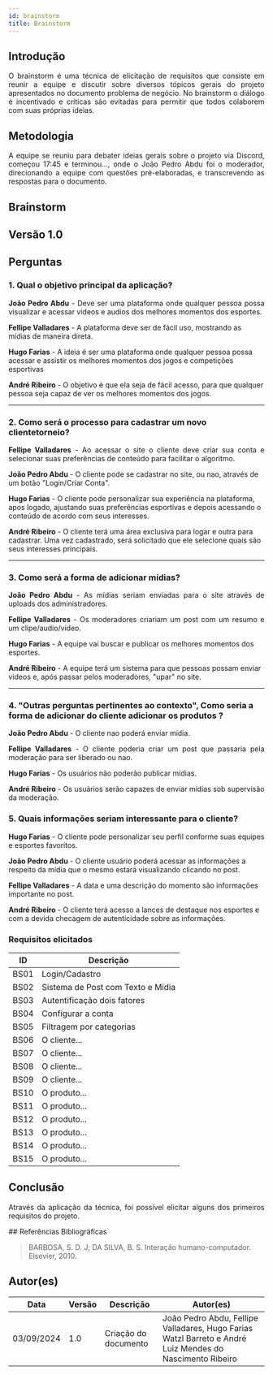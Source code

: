 ```yaml
---
id: brainstorm
title: Brainstorm
---
```

 
## Introdução
<p align = "justify">
O brainstorm é uma técnica de elicitação de requisitos que consiste em reunir a equipe e discutir sobre diversos tópicos gerais do projeto apresentados no documento problema de negócio. No brainstorm o diálogo é incentivado e críticas são evitadas para permitir que todos colaborem com suas próprias ideias.
</p>
 
## Metodologia
<p align = "justify">
A equipe se reuniu para debater ideias gerais sobre o projeto via Discord, começou 17:45 e terminou..., onde o João Pedro Abdu foi o moderador, direcionando a equipe com questões pré-elaboradas, e transcrevendo as respostas para o documento.
</p>
 
## Brainstorm
 
## Versão 1.0
 
## Perguntas
 
### 1. Qual o objetivo principal da aplicação?
 
<p align = "justify">
<b>João Pedro Abdu</b> - Deve ser uma plataforma onde qualquer pessoa possa visualizar e acessar videos e audios dos melhores momentos dos esportes.
</p>
 
<b>Fellipe Valladares</b> - A plataforma deve ser de fácil uso, mostrando as mídias de maneira direta.
 
<b>Hugo Farias</b> - A ideia é ser uma plataforma onde qualquer pessoa possa acessar e assistir os melhores momentos dos jogos e competições esportivas

<b>André Ribeiro</b> - O objetivo é que ela seja de fácil acesso, para que qualquer pessoa seja capaz de ver os melhores momentos dos jogos.
</p>
 
---
 
### 2. Como será o processo para cadastrar um novo clientetorneio?
 
<p align = "justify">
<b>Fellipe Valladares</b> - Ao acessar o site o cliente deve criar sua conta e selecionar suas preferências de conteúdo para facilitar o algoritmo.
 
<b>João Pedro Abdu</b> - O cliente pode se cadastrar no site, ou nao, através de um botão "Login/Criar Conta". 
 
<b>Hugo Farias</b> - O cliente pode personalizar sua experiência na plataforma, apos logado, ajustando suas preferências esportivas e depois acessando o conteúdo de acordo com seus interesses.

<b>André Ribeiro</b> - O cliente terá uma área exclusiva para logar e outra para cadastrar. Uma vez cadastrado, será solicitado que ele selecione quais são seus interesses principais.

---
 
### 3. Como será a forma de adicionar mídias?
 
<p align = "justify">
<b>João Pedro Abdu</b> - As mídias seriam enviadas para o site através de uploads dos administradores.
</p>
 
<p align = "justify">
<b>Fellipe Valladares</b> - Os moderadores criariam um post com um resumo e um clipe/audio/video.
</p>
 
<b>Hugo Farias</b> - A equipe vai buscar e publicar os melhores momentos dos esportes.

<b>André Ribeiro</b> - A equipe terá um sistema para que pessoas possam enviar videos e, após passar pelos moderadores, "upar" no site.

---
 
### 4. "Outras perguntas pertinentes ao contexto", Como seria a forma de adicionar do cliente adicionar os produtos ?
<p align = "justify">
<b>João Pedro Abdu</b> - O cliente nao poderá enviar mídia.
</p>
<p align = "justify">
<b>Fellipe Valladares</b> - O cliente poderia criar um post que passaria pela moderação para ser liberado ou nao.
</p>
<p align = "justify">
<b>Hugo Farias</b> - Os usuários não poderão publicar mídias.
</p>
<p align = "justify">
<b>André Ribeiro</b> - Os usuários serão capazes de enviar mídias sob supervisão da moderação.
</p>


### 5. Quais informações seriam interessante para o cliente?
<p align = "justify">
   <b>Hugo Farias</b> - O cliente pode personalizar seu perfil conforme suas equipes e esportes favoritos.
   
   <b>João Pedro Abdu</b> - O cliente usuário poderá acessar as informações a respeito da mídia que o mesmo estará visualizando clicando no post.

   <b>Fellipe Valladares</b> - A data e uma descrição do momento são informações importante no post.

   <b>André Ribeiro</b> - O cliente terá acesso a lances de destaque nos esportes e com a devida checagem de autenticidade sobre as informações.
   
</p>
 
### Requisitos elicitados
 
|ID|Descrição|
|----|-------------|
|BS01| Login/Cadastro|
|BS02| Sistema de Post com Texto e Mídia|
|BS03| Autentificação dois fatores|
|BS04| Configurar a conta|
|BS05| Filtragem por categorias|
|BS06| O cliente...|
|BS07| O cliente...|
|BS08| O cliente...|
|BS09| O cliente...|
|BS10| O produto...|
|BS11| O produto...|
|BS12| O produto...|
|BS13| O produto...|
|BS14| O produto...|
|BS15| O produto...|
 
## Conclusão
<p align = "justify">
Através da aplicação da técnica, foi possível elicitar alguns dos primeiros requisitos do projeto.
</p>
## Referências Bibliográficas
 
> BARBOSA, S. D. J; DA SILVA, B. S. Interação humano-computador. Elsevier, 2010.
 
 
## Autor(es)
| Data | Versão | Descrição | Autor(es) |
| -- | -- | -- | -- |
| 03/09/2024 | 1.0 | Criação do documento | João Pedro Abdu, Fellipe Valladares, Hugo Farias Watzl Barreto e André Luiz Mendes do Nascimento Ribeiro |
